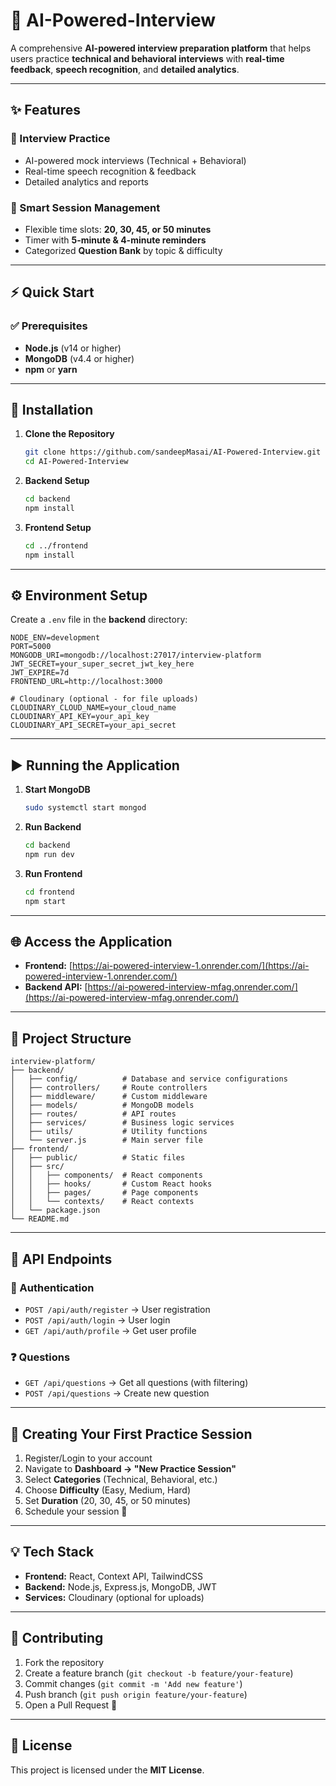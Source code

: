 # 🚀 AI-Powered-Interview

A comprehensive **AI-powered interview preparation platform** that helps users practice **technical and behavioral interviews** with **real-time feedback**, **speech recognition**, and **detailed analytics**.

---

## ✨ Features

### 🎯 Interview Practice
- AI-powered mock interviews (Technical + Behavioral)
- Real-time speech recognition & feedback
- Detailed analytics and reports

### 📅 Smart Session Management
- Flexible time slots: **20, 30, 45, or 50 minutes**
- Timer with **5-minute & 4-minute reminders**
- Categorized **Question Bank** by topic & difficulty

---

## ⚡ Quick Start

### ✅ Prerequisites
- **Node.js** (v14 or higher)
- **MongoDB** (v4.4 or higher)
- **npm** or **yarn**

---

## 🔧 Installation

1. **Clone the Repository**
   ```bash
   git clone https://github.com/sandeepMasai/AI-Powered-Interview.git
   cd AI-Powered-Interview
   ```

2. **Backend Setup**
   ```bash
   cd backend
   npm install
   ```

3. **Frontend Setup**
   ```bash
   cd ../frontend
   npm install
   ```

---

## ⚙️ Environment Setup

Create a `.env` file in the **backend** directory:

```env
NODE_ENV=development
PORT=5000
MONGODB_URI=mongodb://localhost:27017/interview-platform
JWT_SECRET=your_super_secret_jwt_key_here
JWT_EXPIRE=7d
FRONTEND_URL=http://localhost:3000

# Cloudinary (optional - for file uploads)
CLOUDINARY_CLOUD_NAME=your_cloud_name
CLOUDINARY_API_KEY=your_api_key
CLOUDINARY_API_SECRET=your_api_secret
```

---

## ▶️ Running the Application

1. **Start MongoDB**
   ```bash
   sudo systemctl start mongod
   ```

2. **Run Backend**
   ```bash
   cd backend
   npm run dev
   ```

3. **Run Frontend**
   ```bash
   cd frontend
   npm start
   ```

---

## 🌐 Access the Application

- **Frontend:** [https://ai-powered-interview-1.onrender.com/](https://ai-powered-interview-1.onrender.com/)  
- **Backend API:** [https://ai-powered-interview-mfag.onrender.com/](https://ai-powered-interview-mfag.onrender.com/)

---

## 📂 Project Structure

```
interview-platform/
├── backend/
│   ├── config/          # Database and service configurations
│   ├── controllers/     # Route controllers
│   ├── middleware/      # Custom middleware
│   ├── models/          # MongoDB models
│   ├── routes/          # API routes
│   ├── services/        # Business logic services
│   ├── utils/           # Utility functions
│   └── server.js        # Main server file
├── frontend/
│   ├── public/          # Static files
│   ├── src/
│   │   ├── components/  # React components
│   │   ├── hooks/       # Custom React hooks
│   │   ├── pages/       # Page components
│   │   └── contexts/    # React contexts
│   └── package.json
└── README.md
```

---

## 📡 API Endpoints

### 🔑 Authentication
- `POST /api/auth/register` → User registration  
- `POST /api/auth/login` → User login  
- `GET /api/auth/profile` → Get user profile  

### ❓ Questions
- `GET /api/questions` → Get all questions (with filtering)  
- `POST /api/questions` → Create new question  

---

## 📝 Creating Your First Practice Session

1. Register/Login to your account  
2. Navigate to **Dashboard → "New Practice Session"**  
3. Select **Categories** (Technical, Behavioral, etc.)  
4. Choose **Difficulty** (Easy, Medium, Hard)  
5. Set **Duration** (20, 30, 45, or 50 minutes)  
6. Schedule your session 🚀  

---

## 💡 Tech Stack
- **Frontend:** React, Context API, TailwindCSS  
- **Backend:** Node.js, Express.js, MongoDB, JWT  
- **Services:** Cloudinary (optional for uploads)  

---

## 🤝 Contributing

1. Fork the repository  
2. Create a feature branch (`git checkout -b feature/your-feature`)  
3. Commit changes (`git commit -m 'Add new feature'`)  
4. Push branch (`git push origin feature/your-feature`)  
5. Open a Pull Request 🚀  

---

## 📜 License

This project is licensed under the **MIT License**.
